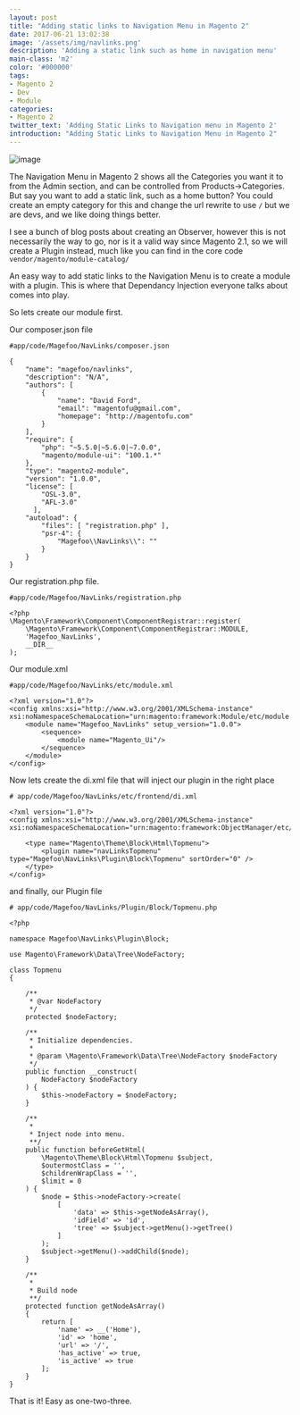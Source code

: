 ```yaml
---
layout: post
title: "Adding static links to Navigation Menu in Magento 2"
date: 2017-06-21 13:02:38
image: '/assets/img/navlinks.png'
description: 'Adding a static link such as home in navigation menu'
main-class: 'm2'
color: '#000000'
tags:
- Magento 2
- Dev
- Module
categories:
- Magento 2
twitter_text: 'Adding Static Links to Navigation menu in Magento 2'
introduction: "Adding Static Links to Navigation Menu in Magento 2"
---
```


![image](http://magefoo.com/assets/img/navlinks.png)

The Navigation Menu in Magento 2 shows all the Categories you want it to from the Admin section, and can be controlled from Products->Categories.  But say you want to add a static link, such as a home button?  You could create an empty category for this and change the url rewrite to use `/` but we are devs, and we like doing things better.

I see a bunch of blog posts about creating an Observer, however this is not necessarily the way to go, nor is it a valid way since Magento 2.1, so we will create a Plugin instead, much like you can find in the core code `vendor/magento/module-catalog/`

An easy way to add static links to the Navigation Menu is to create a module with a plugin.  This is where that Dependancy Injection everyone talks about comes into play.

So lets create our module first.

Our composer.json file

```
#app/code/Magefoo/NavLinks/composer.json

{
    "name": "magefoo/navlinks",
    "description": "N/A",
    "authors": [
        {
            "name": "David Ford",
            "email": "magentofu@gmail.com",
            "homepage": "http://magentofu.com"
        }
    ],
    "require": {
        "php": "~5.5.0|~5.6.0|~7.0.0",
        "magento/module-ui": "100.1.*"
    },
    "type": "magento2-module",
    "version": "1.0.0",
    "license": [
        "OSL-3.0",
        "AFL-3.0"
      ],
    "autoload": {
        "files": [ "registration.php" ],
        "psr-4": {
            "Magefoo\\NavLinks\\": ""
        }
    }
}
```
Our registration.php file.

```
#app/code/Magefoo/NavLinks/registration.php

<?php
\Magento\Framework\Component\ComponentRegistrar::register(
    \Magento\Framework\Component\ComponentRegistrar::MODULE,
    'Magefoo_NavLinks',
    __DIR__
);
```

Our module.xml

```
#app/code/Magefoo/NavLinks/etc/module.xml

<?xml version="1.0"?>
<config xmlns:xsi="http://www.w3.org/2001/XMLSchema-instance" xsi:noNamespaceSchemaLocation="urn:magento:framework:Module/etc/module.xsd">
    <module name="Magefoo_NavLinks" setup_version="1.0.0">
        <sequence>
            <module name="Magento_Ui"/>
        </sequence>
    </module>
</config>
```

Now lets create the di.xml file that will inject our plugin in the right place

```
# app/code/Magefoo/NavLinks/etc/frontend/di.xml

<?xml version="1.0"?>
<config xmlns:xsi="http://www.w3.org/2001/XMLSchema-instance" xsi:noNamespaceSchemaLocation="urn:magento:framework:ObjectManager/etc/config.xsd">

    <type name="Magento\Theme\Block\Html\Topmenu">
        <plugin name="navLinksTopmenu" type="Magefoo\NavLinks\Plugin\Block\Topmenu" sortOrder="0" />
    </type>
</config>
```

and finally, our Plugin file

```
# app/code/Magefoo/NavLinks/Plugin/Block/Topmenu.php

<?php

namespace Magefoo\NavLinks\Plugin\Block;

use Magento\Framework\Data\Tree\NodeFactory;

class Topmenu
{

    /**
     * @var NodeFactory
     */
    protected $nodeFactory;

    /**
     * Initialize dependencies.
     *
     * @param \Magento\Framework\Data\Tree\NodeFactory $nodeFactory
     */
    public function __construct(
        NodeFactory $nodeFactory
    ) {
        $this->nodeFactory = $nodeFactory;
    }

    /**
     *
     * Inject node into menu.
     **/
    public function beforeGetHtml(
        \Magento\Theme\Block\Html\Topmenu $subject,
        $outermostClass = '',
        $childrenWrapClass = '',
        $limit = 0
    ) {
        $node = $this->nodeFactory->create(
            [
                'data' => $this->getNodeAsArray(),
                'idField' => 'id',
                'tree' => $subject->getMenu()->getTree()
            ]
        );
        $subject->getMenu()->addChild($node);
    }

    /**
     *
     * Build node
     **/
    protected function getNodeAsArray()
    {
        return [
            'name' => __('Home'),
            'id' => 'home',
            'url' => '/',
            'has_active' => true,
            'is_active' => true
        ];
    }
}
```


That is it! Easy as one-two-three.


